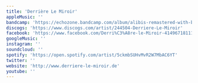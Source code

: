 ```yaml
---
title: 'Derrière Le Miroir'
appleMusic: ''
bandcamp: 'https://echozone.bandcamp.com/album/alibis-remastered-with-bonus-tracks'
discogs: 'https://www.discogs.com/artist/244504-Derriere-Le-Miroir'
facebook: 'https://www.facebook.com/Derri%C3%A8re-le-Miroir-414967181112'
googleMusic: ''
instagram: ''
soundcloud: ''
spotify: 'https://open.spotify.com/artist/5ckmbSUHvMvR2W7MbAC6YT'
twitter: ''
website: 'http://www.derriere-le-miroir.de'
youtube: ''
---
```

